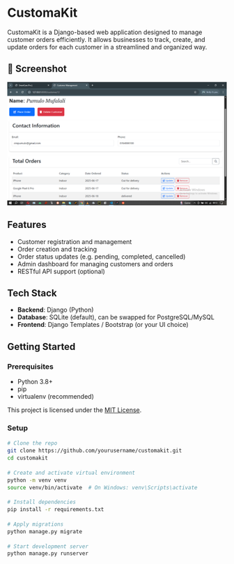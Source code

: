 # CustomaKit

CustomaKit is a Django-based web application designed to manage customer orders efficiently. It allows businesses to track, create, and update orders for each customer in a streamlined and organized way.

## 📸 Screenshot

![CustomaKit Screenshot](screenshots/Customers_profile.png)

## Features

- Customer registration and management
- Order creation and tracking
- Order status updates (e.g. pending, completed, cancelled)
- Admin dashboard for managing customers and orders
- RESTful API support (optional)

## Tech Stack

- **Backend**: Django (Python)
- **Database**: SQLite (default), can be swapped for PostgreSQL/MySQL
- **Frontend**: Django Templates / Bootstrap (or your UI choice)

## Getting Started

### Prerequisites

- Python 3.8+
- pip
- virtualenv (recommended)

This project is licensed under the [MIT License](./LICENSE).

### Setup

```bash
# Clone the repo
git clone https://github.com/yourusername/customakit.git
cd customakit

# Create and activate virtual environment
python -m venv venv
source venv/bin/activate  # On Windows: venv\Scripts\activate

# Install dependencies
pip install -r requirements.txt

# Apply migrations
python manage.py migrate

# Start development server
python manage.py runserver